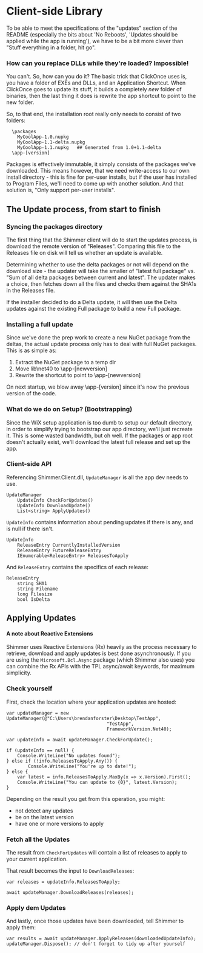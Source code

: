 # Client-side Library

To be able to meet the specifications of the "updates" section of the README
(especially the bits about 'No Reboots', 'Updates should be applied while the
app is running'), we have to be a bit more clever than "Stuff everything in a
folder, hit go".

### How can you replace DLLs while they're loaded? Impossible!

You can't. So, how can you do it? The basic trick that ClickOnce uses is, you
have a folder of EXEs and DLLs, and an Application Shortcut. When ClickOnce
goes to update its stuff, it builds a completely *new* folder of binaries,
then the last thing it does is rewrite the app shortcut to point to the new
folder.

So, to that end, the installation root really only needs to consist of two
folders:

```
  \packages
    MyCoolApp-1.0.nupkg
    MyCoolApp-1.1-delta.nupkg
    MyCoolApp-1.1.nupkg   ## Generated from 1.0+1.1-delta
  \app-[version]
```

Packages is effectively immutable, it simply consists of the packages we've
downloaded. This means however, that we need write-access to our own install
directory - this is fine for per-user installs, but if the user has installed
to Program Files, we'll need to come up with another solution. And that
solution is, "Only support per-user installs".

## The Update process, from start to finish

### Syncing the packages directory

The first thing that the Shimmer client will do to start the updates process, is
download the remote version of "Releases". Comparing this file to the Releases
file on disk will tell us whether an update is available.

Determining whether to use the delta packages or not will depend on the
download size - the updater will take the smaller of "latest full package" vs.
"Sum of all delta packages between current and latest". The updater makes a
choice, then fetches down all the files and checks them against the SHA1s in
the Releases file.

If the installer decided to do a Delta update, it will then use the Delta
updates against the existing Full package to build a new Full package.

### Installing a full update

Since we've done the prep work to create a new NuGet package from the deltas,
the actual update process only has to deal with full NuGet packages. This is
as simple as:

1. Extract the NuGet package to a temp dir
1. Move lib\net40 to \app-[newversion]
1. Rewrite the shortcut to point to \app-[newversion]

On next startup, we blow away \app-[version] since it's now the previous
version of the code.

### What do we do on Setup? (Bootstrapping)

Since the WiX setup application is too dumb to setup our default directory, in
order to simplify trying to bootstrap our app directory, we'll just recreate
it. This is some wasted bandwidth, but oh well. If the packages or app root
doesn't actually exist, we'll download the latest full release and set up the
app.

### Client-side API

Referencing Shimmer.Client.dll, `UpdateManager` is all the app dev needs to use.

    UpdateManager
        UpdateInfo CheckForUpdates()
        UpdateInfo DownloadUpdate()
        List<string> ApplyUpdates()
		
`UpdateInfo` contains information about pending updates if there is
any, and is null if there isn't.

    UpdateInfo
        ReleaseEntry CurrentlyInstalledVersion
        ReleaseEntry FutureReleaseEntry
        IEnumerable<ReleaseEntry> ReleasesToApply

And `ReleaseEntry` contains the specifics of each release:

    ReleaseEntry
        string SHA1
        string Filename
        long Filesize
        bool IsDelta

## Applying Updates

#### A note about Reactive Extensions

Shimmer uses Reactive Extensions (Rx) heavily as the process necessary to
retrieve, download and apply updates is best done asynchronously. If you
are using the `Microsoft.Bcl.Async` package (which Shimmer also uses) you
can combine the Rx APIs with the TPL async/await keywords, for maximum
simplicity.

### Check yourself

First, check the location where your application updates are hosted:

```
var updateManager = new UpdateManager(@"C:\Users\brendanforster\Desktop\TestApp",
                                     "TestApp",
                                     FrameworkVersion.Net40);

var updateInfo = await updateManager.CheckForUpdate();

if (updateInfo == null) {
    Console.WriteLine("No updates found");
} else if (!info.ReleasesToApply.Any()) {
        Console.WriteLine("You're up to date!"); 
} else {
    var latest = info.ReleasesToApply.MaxBy(x => x.Version).First();
    Console.WriteLine("You can update to {0}", latest.Version);
}
```

Depending on the result you get from this operation, you might:

 - not detect any updates
 - be on the latest version
 - have one or more versions to apply

### Fetch all the Updates

The result from `CheckForUpdates` will contain a list of releases to apply to
your current application.

That result becomes the input to `DownloadReleases`:

```
var releases = updateInfo.ReleasesToApply;

await updateManager.DownloadReleases(releases);
```

### Apply dem Updates

And lastly, once those updates have been downloaded, tell Shimmer to apply them:

```
var results = await updateManager.ApplyReleases(downloadedUpdateInfo);
updateManager.Dispose(); // don't forget to tidy up after yourself
```
